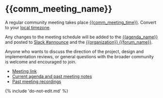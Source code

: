 # {{comm_meeting_name}}

A regular community meeting takes place [{{comm_meeting_time}}]({{comm_meeting_link}}).
Convert to your [local timezone]({{comm_meeting_zone}}).

Any changes to the meeting schedule will be added to the [{{agenda_name}}]({{agenda_link}})
and posted to [Slack #announce]({{slack_announce}}) 
and the [{{organization}} {{forum_name}}]({{forum_link}}).

Anyone who wants to discuss the direction of the project, design and implementation reviews, or general questions with the broader community is welcome and encouraged to join.

* [Meeting link]({{comm_meeting_link}})
* [Current agenda and past meeting notes]({{agenda_link}})
* [Past meeting recordings]({{recording_link}})

{% include 'do-not-edit.md' %}
